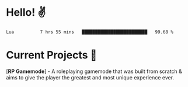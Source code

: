 # Hello! ✌️

<!--START_SECTION:waka-->
```text
Lua          7 hrs 55 mins   █████████████████████████   99.68 % 
```
<!--END_SECTION:waka-->

# Current Projects 🎨
[**RP Gamemode**] - A roleplaying gamemode that was built from scratch & aims to give the player the greatest and most unique experience ever.
